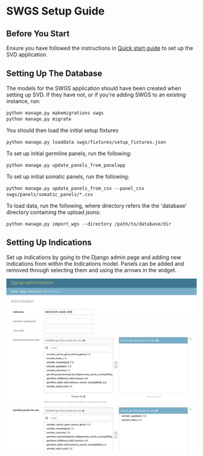 # SWGS Setup Guide

## Before You Start
Ensure you have followed the instructions in [Quick start guide](https://awgl.github.io/somatic_db/developer_guide/quick_install/) to set up the SVD application.

## Setting Up The Database
The  models for the SWGS application should have been created when setting up SVD. If they have not, or if you're adding SWGS to an existing instance, run:
```
python manage.py makemigrations swgs
python manage.py migrate
```
You should then load the initial setup fixtures
```
python manage.py loaddata swgs/fixtures/setup_fixtures.json
```

To set up initial germline panels, run the following:
```
python manage.py update_panels_from_panelapp
```

To set up initial somatic panels, run the following:
```
python manage.py update_panels_from_csv --panel_csv swgs/panels/somatic_panels/*.csv
```

To load data, run the following, where directory refers the the 'database' directory containing the upload jsons:
```
python manage.py import_wgs --directory /path/to/database/dir
```

## Setting Up Indications
Set up indications by going to the Django admin page and adding new indications from within the Indications model. Panels can be added and removed through selecting them and using the arrows in the widget.

![Database schema](../_images/swgs_indication.png)